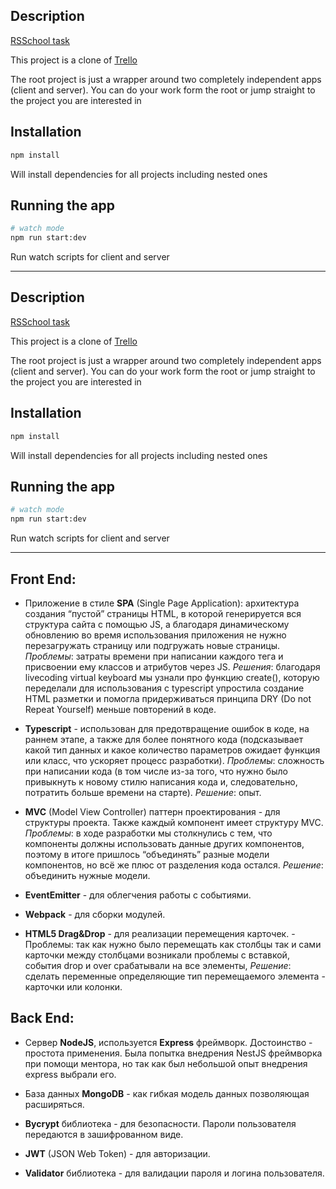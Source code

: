 ## Description

[RSSchool task](https://github.com/rolling-scopes-school/tasks/blob/master/tasks/rsclone/rsclone.md)

This project is a clone of [Trello](https://trello.com/)

The root project is just a wrapper around two completely independent apps (client and server). You can do your work form the root or jump straight to the project you are interested in

## Installation

```bash
npm install
```

Will install dependencies for all projects including nested ones

## Running the app

```bash
# watch mode
npm run start:dev
```

Run watch scripts for client and server

---

## Description

[RSSchool task](https://github.com/rolling-scopes-school/tasks/blob/master/tasks/rsclone/rsclone.md)

This project is a clone of [Trello](https://trello.com/)

The root project is just a wrapper around two completely independent apps (client and server). You can do your work form the root or jump straight to the project you are interested in

## Installation

```bash
npm install
```

Will install dependencies for all projects including nested ones

## Running the app

```bash
# watch mode
npm run start:dev
```

Run watch scripts for client and server

---

## Front End:

 - Приложение в стиле **SPA** (Single Page Application): архитектура создания “пустой” страницы HTML, в которой генерируется вся структура сайта с помощью JS, а благодаря динамическому обновлению во время использования приложения не нужно перезагружать страницу или подгружать новые страницы. 
*Проблемы*: затраты времени при написании каждого тега и присвоении ему классов и атрибутов через JS. 
*Решения*: благодаря livecoding virtual keyboard мы узнали про функцию create(), которую переделали для использования с typescript упростила создание HTML разметки и помогла придерживаться принципа DRY (Do not Repeat Yourself) меньше повторений в коде.

- **Typescript** - использован для предотвращение ошибок в коде, на раннем этапе, а также для более понятного кода (подсказывает какой тип данных и какое количество параметров ожидает функция или класс, что ускоряет процесс разработки). 
*Проблемы*: сложность при написании кода (в том числе из-за того, что нужно было привыкнуть к новому стилю написания кода и, следовательно, потратить больше времени на старте). 
*Решение*: опыт.

- **MVC** (Model View Controller) паттерн проектирования - для структуры проекта. Также каждый компонент имеет структуру MVC. 
*Проблемы*: в ходе разработки мы столкнулись с тем, что компоненты должны использовать данные других компонентов, поэтому в итоге пришлось “объединять” разные модели компонентов, но всё же плюс от разделения кода остался.
*Решение*: объединить нужные модели.

- **EventEmitter** - для облегчения работы с событиями. 
  
- **Webpack** - для сборки модулей.	

- **HTML5 Drag&Drop** - для реализации перемещения карточек. - Проблемы: так как нужно было перемещать как столбцы так и сами карточки между столбцами возникали проблемы с вставкой, события drop и  over срабатывали на все элементы, 
*Решение*: сделать переменные определяющие тип перемещаемого элемента - карточки или колонки.
	 

## Back End:

- Сервер **NodeJS**, используется **Express** фреймворк. Достоинство - простота применения. Была попытка внедрения NestJS фреймворка при помощи ментора, но так как был небольшой опыт внедрения express выбрали его.

- База данных **MongoDB** - как гибкая модель данных позволяющая расширяться.
  
- **Bycrypt** библиотека - для безопасности. Пароли пользователя передаются в зашифрованном виде. 
  
- **JWT** (JSON Web Token) - для авторизации. 
  
- **Validator** библиотека - для валидации пароля и логина пользователя. 
